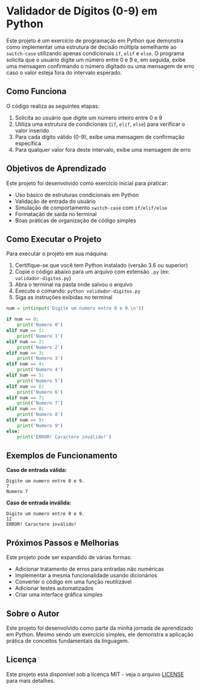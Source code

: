 # Validador de Dígitos (0-9) em Python

Este projeto é um exercício de programação em Python que demonstra como implementar uma estrutura de decisão múltipla semelhante ao `switch-case` utilizando apenas condicionais `if`, `elif` e `else`. O programa solicita que o usuário digite um número entre 0 e 9 e, em seguida, exibe uma mensagem confirmando o número digitado ou uma mensagem de erro caso o valor esteja fora do intervalo esperado.

## Como Funciona

O código realiza as seguintes etapas:

1. Solicita ao usuário que digite um número inteiro entre 0 e 9
2. Utiliza uma estrutura de condicionais (`if`, `elif`, `else`) para verificar o valor inserido
3. Para cada dígito válido (0-9), exibe uma mensagem de confirmação específica
4. Para qualquer valor fora deste intervalo, exibe uma mensagem de erro

## Objetivos de Aprendizado

Este projeto foi desenvolvido como exercício inicial para praticar:
- Uso básico de estruturas condicionais em Python
- Validação de entrada do usuário
- Simulação de comportamento `switch-case` com `if/elif/else`
- Formatação de saída no terminal
- Boas práticas de organização de código simples

## Como Executar o Projeto

Para executar o projeto em sua máquina:

1. Certifique-se que você tem Python instalado (versão 3.6 ou superior)
2. Copie o código abaixo para um arquivo com extensão `.py` (ex: `validador-digitos.py`)
3. Abra o terminal na pasta onde salvou o arquivo
4. Execute o comando: `python validador-digitos.py`
5. Siga as instruções exibidas no terminal

```python
num = int(input('Digite um numero entre 0 e 9.\n'))

if num == 0:
    print('Numero 0')
elif num == 1:
    print('Numero 1')
elif num == 2:
    print('Numero 2')
elif num == 3:
    print('Numero 3')
elif num == 4:
    print('Numero 4')
elif num == 5:
    print('Numero 5')
elif num == 6:
    print('Numero 6')
elif num == 7:
    print('Numero 7')
elif num == 8:
    print('Numero 8')
elif num == 9:
    print('Numero 9')    
else:
    print('ERROR! Caractere inválido!')
```

## Exemplos de Funcionamento

**Caso de entrada válida:**
```
Digite um numero entre 0 e 9.
7
Numero 7
```

**Caso de entrada inválida:**
```
Digite um numero entre 0 e 9.
12
ERROR! Caractere inválido!
```

## Próximos Passos e Melhorias

Este projeto pode ser expandido de várias formas:
- Adicionar tratamento de erros para entradas não numéricas
- Implementar a mesma funcionalidade usando dicionários
- Converter o código em uma função reutilizável
- Adicionar testes automatizados
- Criar uma interface gráfica simples

## Sobre o Autor

Este projeto foi desenvolvido como parte da minha jornada de aprendizado em Python. Mesmo sendo um exercício simples, ele demonstra a aplicação prática de conceitos fundamentais da linguagem.

## Licença

Este projeto está disponível sob a licença MIT - veja o arquivo [LICENSE](LICENSE) para mais detalhes.
